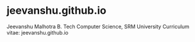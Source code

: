 # jeevanshu.github.io
Jeevanshu Malhotra
B. Tech Computer Science, SRM University
Curriculum vitae: jeevanshu.github.io
